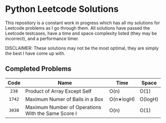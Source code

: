# Python Leetcode Solutions
This repository is a constant work in progress which has all my solutions for Leetcode problems as I go through them. All solutions have passed the Leetcode testcases, have a time and space complexity listed (they may be incorrect), and a performance timer.  
  
DISCLAIMER: These solutions may not be the most optimal, they are simply the best I have come up with.

## Completed Problems
| Code | Name | Time | Space |
| :---: | --- | --- | --- |
| `238` | Product of Array Except Self | O(n) | O(1) |
| `1742` | Maximum Numer of Balls in a Box | O(n∗logH) | O(logH) |
| `3038` | Maximum Number of Operations With the Same Score I | O(n) | O(1) |
